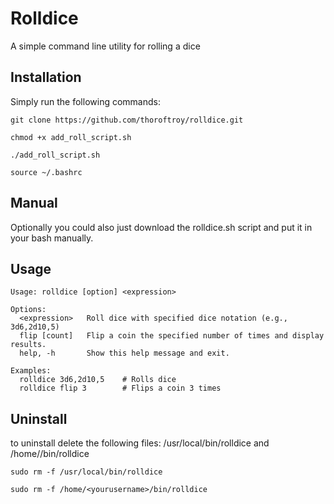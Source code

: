 # Rolldice
A simple command line utility for rolling a dice

Installation
----------------
Simply run the following commands:

```
git clone https://github.com/thoroftroy/rolldice.git
```
```
chmod +x add_roll_script.sh
```
```
./add_roll_script.sh
```
```
source ~/.bashrc
```

Manual
----------------
Optionally you could also just download the rolldice.sh script and put it in your bash manually. 

Usage
-----------------
```
Usage: rolldice [option] <expression>

Options:
  <expression>   Roll dice with specified dice notation (e.g., 3d6,2d10,5)
  flip [count]   Flip a coin the specified number of times and display results.
  help, -h       Show this help message and exit.

Examples:
  rolldice 3d6,2d10,5    # Rolls dice
  rolldice flip 3        # Flips a coin 3 times
```

Uninstall
----------------
to uninstall delete the following files: /usr/local/bin/rolldice and /home/<yourusername>/bin/rolldice

```
sudo rm -f /usr/local/bin/rolldice
```
```
sudo rm -f /home/<yourusername>/bin/rolldice
```
